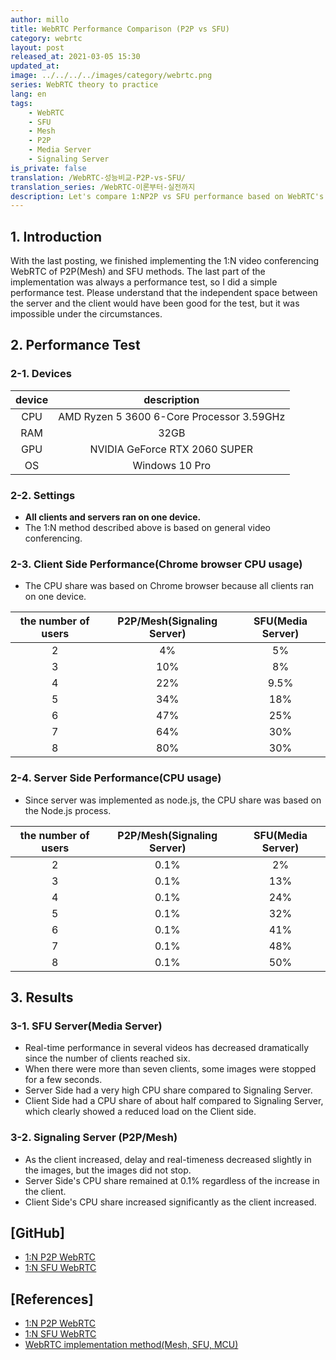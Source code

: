 ```yaml
---
author: millo
title: WebRTC Performance Comparison (P2P vs SFU)
category: webrtc
layout: post
released_at: 2021-03-05 15:30
updated_at:
image: ../../../../images/category/webrtc.png
series: WebRTC theory to practice
lang: en
tags:
    - WebRTC
    - SFU
    - Mesh
    - P2P
    - Media Server
    - Signaling Server
is_private: false
translation: /WebRTC-성능비교-P2P-vs-SFU/
translation_series: /WebRTC-이론부터-실전까지
description: Let's compare 1:NP2P vs SFU performance based on WebRTC's theory.
---
```


## 1. Introduction

With the last posting, we finished implementing the 1:N video conferencing WebRTC of P2P(Mesh) and SFU methods. The last part of the implementation was always a performance test, so I did a simple performance test. Please understand that the independent space between the server and the client would have been good for the test, but it was impossible under the circumstances.

## 2. Performance Test

### 2-1. Devices

| device |                description                |
| :----: | :---------------------------------------: |
|  CPU   | AMD Ryzen 5 3600 6-Core Processor 3.59GHz |
|  RAM   |                   32GB                    |
|  GPU   |       NVIDIA GeForce RTX 2060 SUPER       |
|   OS   |              Windows 10 Pro               |

### 2-2. Settings

-   **All clients and servers ran on one device.**
-   The 1:N method described above is based on general video conferencing.

### 2-3. Client Side Performance(Chrome browser CPU usage)

-   The CPU share was based on Chrome browser because all clients ran on one device.

| the number of users | P2P/Mesh(Signaling Server) | SFU(Media Server) |
| :-----------------: | :------------------------: | :---------------: |
|          2          |             4%             |        5%         |
|          3          |            10%             |        8%         |
|          4          |            22%             |       9.5%        |
|          5          |            34%             |        18%        |
|          6          |            47%             |        25%        |
|          7          |            64%             |        30%        |
|          8          |            80%             |        30%        |

### 2-4. Server Side Performance(CPU usage)

-   Since server was implemented as node.js, the CPU share was based on the Node.js process.

| the number of users | P2P/Mesh(Signaling Server) | SFU(Media Server) |
| :-----------------: | :------------------------: | :---------------: |
|          2          |            0.1%            |        2%         |
|          3          |            0.1%            |        13%        |
|          4          |            0.1%            |        24%        |
|          5          |            0.1%            |        32%        |
|          6          |            0.1%            |        41%        |
|          7          |            0.1%            |        48%        |
|          8          |            0.1%            |        50%        |

## 3. Results

### 3-1. SFU Server(Media Server)

-   Real-time performance in several videos has decreased dramatically since the number of clients reached six.
-   When there were more than seven clients, some images were stopped for a few seconds.
-   Server Side had a very high CPU share compared to Signaling Server.
-   Client Side had a CPU share of about half compared to Signaling Server, which clearly showed a reduced load on the Client side.

### 3-2. Signaling Server (P2P/Mesh)

-   As the client increased, delay and real-timeness decreased slightly in the images, but the images did not stop.
-   Server Side's CPU share remained at 0.1% regardless of the increase in the client.
-   Client Side's CPU share increased significantly as the client increased.

## [GitHub]

-   [1:N P2P WebRTC](https://github.com/millo-L/Typescript-ReactJS-WebRTC-1-N-P2P)
-   [1:N SFU WebRTC](https://github.com/millo-L/Typescript-ReactJS-WebRTC-1-N-SFU)

## [References]

-   [1:N P2P WebRTC](<https://millo-l.github.io/Implementing-WebRTC-using-ReactJS-and-Typescript(1-N-P2P)/>)
-   [1:N SFU WebRTC](<https://millo-l.github.io/Implementing-WebRTC-using-ReactJS-and-Typescript(1-N-SFU)/>)
-   [WebRTC implementation method(Mesh, SFU, MCU)](<https://millo-l.github.io/WebRTC-implementation-method(Mesh-SFU-MCU)/>)
